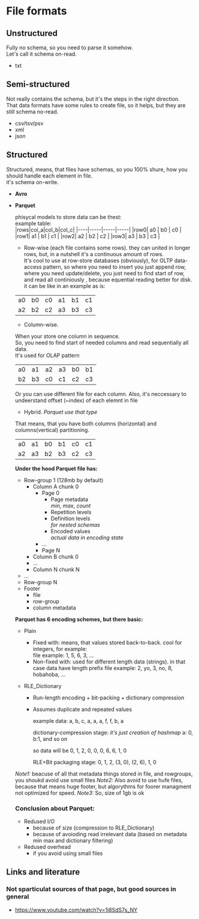 # File formats

## Unstructured

Fully no schema, so you need to parse it somehow.<br>
Let's call it schema on-read.

- txt

## Semi-structured

Not really contains the schema, but it's the steps in the right direction.<br>
That data formats have some rules to create file, so it helps, but they are still schema no-read.

- csv/tsv/psv
- xml
- json

## Structured

Structured, means, that files have schemas, so you 100% shure, how you should handle each element in file.<br>
it's schema on-write.

- **Avro**


- **Parquet**

	phisycal models to store data can be thest:<br>
	example table:<br>
	|rows|col_a|col_b|col_c|
	|----|-----|-----|-----|
	|row0| a0  | b0  | c0  |
	|row1| a1  | b1  | c1  |
	|row2| a2  | b2  | c2  |
	|row3| a3  | b3  | c3  |

	- Row-wise (each file contains some rows). they can united in longer rows, but, in a nutshell it's a continuous amount of rows.<br>
	It's cool to use at row-store databases (obviously), for OLTP data-access pattern, so where you need to insert you just append row, where you need update/delete, you just need to find start of row, and read all continiously , because equential reading better for disk.<br>
	it can be like in an example as is:

	|     |     |     |     |     |     |
	|-----|-----|-----|-----|-----|-----|
	| a0  | b0  | c0  |	a1  | b1  | c1  |
	| a2  | b2  | c2  | a3  | b3  | c3  |


	- Column-wise.

	When your store one column in sequence.<br>
	So, you need to find start of needed columns and read sequentially all data.<br>
	It's used for OLAP pattern

	|     |     |     |     |     |     |
	|-----|-----|-----|-----|-----|-----|
	| a0  | a1  | a2  |	a3  | b0  | b1  |
	| b2  | b3  | c0  | c1  | c2  | c3  |

	Or you can use different file for each column. Also, it's neccessary to undeerstand offset (~index) of each elemnt in file

	- Hybrid. _Parquet use that type_

	That means, that you have both columns (horizontal) and columns(vertical) partitioning.

	|     |     |     |     |     |     |
	|-----|-----|-----|-----|-----|-----|
	| a0  | a1  | b0  |	b1  | c0  | c1  |
	| a2  | a3  | b2  | b3  | c2  | c3  |

	**Under the hood Parquet file has:**<br>

	- Row-group 1 (128mb by default)
		- Column A chunk 0
			- Page 0
				- Page metadata<br>
					_min_, _max_, _count_
				- Repetition levels
				- Definition levels<br>
					_for nested schemas_
				- Encoded values<br>
					_actual data in encoding state_
			- ...
			- Page N
		- Column B chunk 0
		- ...
		- Column N chunk N
	- ...
	- Row-group N
	- Footer
		- file
		- row-group 
		- column metadata


	**Parquet has 6 encoding schemes, but there basic:** <br>

	- Plain
		- Fixed with: means, that values stored back-to-back. cool for integers, for example:<br>
			file example: 1, 5, 6, 3, ...
		- Non-fixed with: used for different length data (strings). in that case data have length prefix
			file example: 2, yo, 3, no, 8, hobahoba, ...

	- RLE_Dictionary
		- Run-length encoding + bit-packing + dictionary compression
		- Assumes duplicate and repeated values

			example data:
			a, b, c, a, a, a, f, f, b, a

			dictionary-compression stage:
			_it's just creation of hashmap_
			a: 0, b:1, and so on

			so data will be
			0, 1, 2, 0, 0, 0, 6, 6, 1, 0

			RLE+Bit packaging stage:
			0, 1, 2, (3, 0), (2, 6), 1, 0

	_Note1:_ beacuse of all that metadata things stored in file, and rowgroups, you shoukd avoid use small files
	_Note2:_ Also avoid to use hufe files, because that means huge footer, but algorythms for foorer managment not optimized for speed.
	_Note3:_ So, size of 1gb is ok

	### Conclusion about Parquet:

	- Redused I/O
		- because of size (compression to RLE_Dictionary)
		- because of avoioding read irrelevant data (based on metadata min max and dictionary filtering)
	- Redused overhead
		- if you avoid using small files


## Links and literature
### Not sparticulat sources of that page, but good sources in general

- https://www.youtube.com/watch?v=1j8SdS7s_NY


